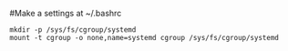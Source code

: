 #Make a settings at ~/.bashrc
```
mkdir -p /sys/fs/cgroup/systemd
mount -t cgroup -o none,name=systemd cgroup /sys/fs/cgroup/systemd
```

